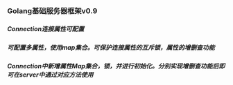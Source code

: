 ### Golang基础服务器框架v0.9
##### Connection连接属性可配置
##### 可配置多属性，使用map集合。可保护连接属性的互斥锁，属性的增删查功能
##### Connection中新增属性Map集合，锁，并进行初始化。分别实现增删查功能后即可在server中通过对应方法使用
